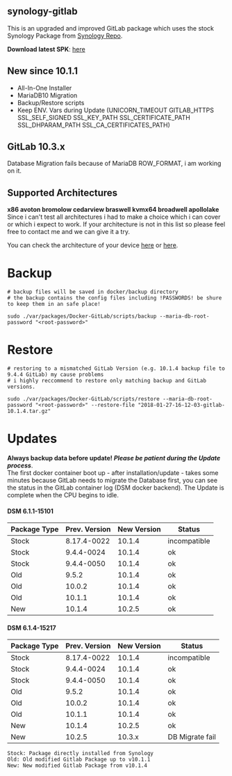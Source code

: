 ## synology-gitlab

This is an upgraded and improved GitLab package which uses the stock Synology Package from [Synology Repo](https://www.synology.com/de-de/dsm/packages/Docker-GitLab). 

**Download latest SPK**: [here](https://github.com/jboxberger/synology-gitlab/releases)  
 
## New since 10.1.1
- All-In-One Installer
- MariaDB10 Migration
- Backup/Restore scripts
- Keep ENV. Vars during Update (UNICORN_TIMEOUT GITLAB_HTTPS SSL_SELF_SIGNED SSL_KEY_PATH SSL_CERTIFICATE_PATH SSL_DHPARAM_PATH SSL_CA_CERTIFICATES_PATH)

## GitLab 10.3.x
Database Migration fails because of MariaDB ROW_FORMAT, i am working on it.
 
## Supported Architectures
**x86 avoton bromolow cedarview braswell kvmx64 broadwell apollolake**  
Since i can't test all architectures i had to make a choice which i can cover or which i expect to work. If your architecture is not in this list so please feel free to contact me and we can give it a try.  

You can check the architecture of your device [here](https://github.com/SynoCommunity/spksrc/wiki/Architecture-per-Synology-model) 
or [here](https://www.synology.com/en-us/knowledgebase/DSM/tutorial/General/What_kind_of_CPU_does_my_NAS_have).

# Backup
```
# backup files will be saved in docker/backup directory
# the backup contains the config files including !PASSWORDS! be shure to keep them in an safe place!

sudo ./var/packages/Docker-GitLab/scripts/backup --maria-db-root-password "<root-password>"	
```
# Restore
```
# restoring to a mismatched GitLab Version (e.g. 10.1.4 backup file to 9.4.4 GitLab) my cause problems
# i highly reccommend to restore only matching backup and GitLab versions.
  
sudo ./var/packages/Docker-GitLab/scripts/restore --maria-db-root-password "<root-password>" --restore-file "2018-01-27-16-12-03-gitlab-10.1.4.tar.gz"
```

# Updates
**Always backup data before update! _Please be patient during the Update process_**.   
The first docker container boot up - after installation/update - takes some minutes because GitLab needs to migrate the Database first, you can see the status in the GitLab container log (DSM docker backend). The Update is complete when the CPU begins to idle.    
 
#### DSM 6.1.1-15101 
| Package Type  | Prev. Version | New Version | Status             |
|---------------|---------------|-------------|--------------------|
| Stock         | 8.17.4-0022   | 10.1.4      | incompatible       |
| Stock         | 9.4.4-0024    | 10.1.4      | ok                 |
| Stock         | 9.4.4-0050    | 10.1.4      | ok                 |
| Old           | 9.5.2         | 10.1.4      | ok                 |
| Old           | 10.0.2        | 10.1.4      | ok                 |
| Old           | 10.1.1        | 10.1.4      | ok                 |
| New           | 10.1.4        | 10.2.5      | ok                 |

#### DSM 6.1.4-15217 
| Package Type  | Prev. Version | New Version | Status             |
|---------------|---------------|-------------|--------------------|
| Stock         | 8.17.4-0022   | 10.1.4      | incompatible       |
| Stock         | 9.4.4-0024    | 10.1.4      | ok                 |
| Stock         | 9.4.4-0050    | 10.1.4      | ok                 |
| Old           | 9.5.2         | 10.1.4      | ok                 |
| Old           | 10.0.2        | 10.1.4      | ok                 |
| Old           | 10.1.1        | 10.1.4      | ok                 |
| New           | 10.1.4        | 10.2.5      | ok                 |
| New           | 10.2.5        | 10.3.x      | DB Migrate fail    |

```
Stock: Package directly installed from Synology		
Old: Old modified Gitlab Package up to v10.1.1		
New: New modified Gitlab Package from v10.1.4		
```
